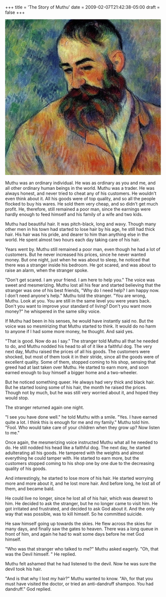 +++
title = 'The Story of Muthu'
date = 2009-02-07T21:42:38-05:00
draft = false
+++

![man](../images/story-of-muthu.jpg)

Muthu was an ordinary individual. He was as ordinary as you and me, and all other ordinary human beings in the world. Muthu was a trader. He was always honest, and never tried to cheat any of his customers. He wouldn't even think about it. All his goods were of top quality, and so all the people flocked to buy his wares. He sold them very cheap, and so didn't get much profit. He, therefore, still remained a poor man, since the earnings were hardly enough to feed himself and his family of a wife and two kids.

Muthu had beautiful hair. It was pitch-black, long and wavy. Though many other men in his town had started to lose hair by his age, he still had thick hair. His hair was his pride, and dearer to him than anything else in the world. He spent almost two hours each day taking care of his hair.

Years went by. Muthu still remained a poor man, even though he had a lot of customers. But he never increased his prices, since he never wanted money. But one night, just when he was about to sleep, he noticed that there was a stranger inside his bedroom. He got scared, and was about to raise an alarm, when the stranger spoke.

"Don't get scared. I am your friend. I am here to help you." The voice was sweet and mesmerizing. Muthu lost all his fear and started believing that the stranger was one of his best friends,
"Why do I need help? I am happy now. I don't need anyone's help." Muthu told the stranger.
"You are wrong, Muthu. Look at you. You are still in the same level you were years back. Don't you want to improve your standard of living? Don't you want more money?" he whispered in the same silky voice.

If Muthu had been in his senses, he would have instantly said no. But the voice was so mesmirizing that Muthu started to think. It would do no harm to anyone if I had some more money, he thought. And said yes.

"That is good. Now do as I say." The stranger told Muthu all that he needed to do, and Muthu nodded his head to all of it like a faithful dog. The very next day, Muthu raised the prices of all his goods. The customers were shocked, but most of them took it in their stride, since all the goods were of excellent quality. Some of them, stopped coming to his shop, sensing that greed had at last taken over Muthu. He started to earn more, and soon earned enough to buy himself a bigger home and a two-wheeler.

But he noticed something queer. He always had very thick and black hair. But he started losing some of his hair, the month he raised the prices. Though not by much, but he was still very worried about it, and hoped they would stop.

The stranger returned again one night.

"I see you have done well." he told Muthu with a smile.
"Yes. I have earned quite a lot. I think this is enough for me and my family." Muthu told him.
"Fool. Who would take care of your children when they grow up? Now listen to me."

Once again, the mesmerizing voice instructed Muthu what all he needed to do. He still nodded his head like a faithful dog. The next day, he started adulterating all his goods. He tampered with the weights and almost everything he could tamper with. He started to earn more, but the customers stopped coming to his shop one by one due to the decreasing quality of his goods.

And interestingly, he started to lose more of his hair. He started worrying more and more about it, and he lost more hair. And before long, he lost all of them, and became bald.

He could live no longer, since he lost all of his hair, which was dearest to him. He decided to ask the stranger, but he no longer came to visit him. He got irritated and frustrated, and decided to ask God about it. And the only way that was possible, was to kill himself. So he committed suicide.

He saw himself going up towards the skies. He flew across the skies for many days, and finally saw the gates to heaven. There was a long queue in front of him, and again he had to wait some days before he met God himself.

"Who was that stranger who talked to me?" Muthu asked eagerly.
"Oh, that was the Devil himself. " He replied.

Muthu felt ashamed that he had listened to the devil. Now he was sure the devil took his hair.

"And is that why I lost my hair?" Muthu wanted to know.
"Ah, for that you must have visited the doctor, or tried an anti-dandruff shampoo. You had dandruff." God replied.